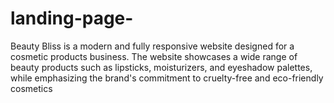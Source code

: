 # landing-page-
Beauty Bliss is a modern and fully responsive website designed for a cosmetic products business. The website showcases a wide range of beauty products such as lipsticks, moisturizers, and eyeshadow palettes, while emphasizing the brand's commitment to cruelty-free and eco-friendly cosmetics

